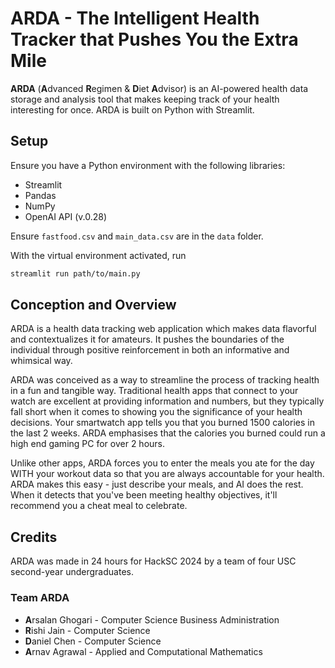# ARDA - The Intelligent Health Tracker that Pushes You the Extra Mile

**ARDA** (**A**dvanced **R**egimen & **D**iet **A**dvisor) is an AI-powered health data storage and analysis tool that makes keeping track of your health interesting for once. ARDA is built on Python with Streamlit.

## Setup
Ensure you have a Python environment with the following libraries:

- Streamlit
- Pandas
- NumPy
- OpenAI API (v.0.28)

Ensure `fastfood.csv` and `main_data.csv` are in the `data` folder.

With the virtual environment activated, run
```sh
streamlit run path/to/main.py
```

## Conception and Overview

ARDA is a health data tracking web application which makes data flavorful and contextualizes it for amateurs. It pushes the boundaries of the individual through positive reinforcement in both an informative and whimsical way.

ARDA was conceived as a way to streamline the process of tracking health in a fun and tangible way. Traditional health apps that connect to your watch are excellent at providing information and numbers, but they typically fall short when it comes to showing you the significance of your health decisions. Your smartwatch app tells you that you burned 1500 calories in the last 2 weeks. ARDA emphasises that the calories you burned could run a high end gaming PC for over 2 hours.

Unlike other apps, ARDA forces you to enter the meals you ate for the day WITH your workout data so that you are always accountable for your health. ARDA makes this easy - just describe your meals, and AI does the rest. When it detects that you've been meeting healthy objectives, it'll recommend you a cheat meal to celebrate.

## Credits
ARDA was made in 24 hours for HackSC 2024 by a team of four USC second-year undergraduates.

### Team ARDA
- **A**rsalan Ghogari - Computer Science Business Administration
- **R**ishi Jain - Computer Science
- **D**aniel Chen - Computer Science
- **A**rnav Agrawal - Applied and Computational Mathematics
